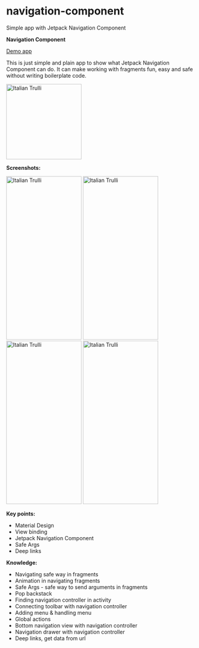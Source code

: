 # navigation-component
Simple app with Jetpack Navigation Component

**Navigation Component**

<a href="https://github.com/raheemadamboev/navigation-component/blob/master/app/release/app-release.apk">Demo app</a>

This is just simple and plain app to show what Jetpack Navigation Component can do. It can make working with fragments fun, easy and safe without writing boilerplate code.

<img src="https://i.imgur.com/PtV2jGf.jpg" alt="Italian Trulli" width="200" height="200">

**Screenshots:**

<img src="https://i.imgur.com/vF98LjQ.jpg" alt="Italian Trulli" width="200" height="434"> <img src="https://i.imgur.com/RdMikwI.jpg" alt="Italian Trulli" width="200" height="434"> <img src="https://i.imgur.com/dxinAqr.jpg" alt="Italian Trulli" width="200" height="434"> <img src="https://i.imgur.com/mw0vteO.jpg" alt="Italian Trulli" width="200" height="434">

**Key points:**

- Material Design
- View binding
- Jetpack Navigation Component
- Safe Args
- Deep links

**Knowledge:**

- Navigating safe way in fragments
- Animation in navigating fragments
- Safe Args - safe way to send arguments in fragments
- Pop backstack
- Finding navigation controller in activity
- Connecting toolbar with navigation controller
- Adding menu & handling menu
- Global actions
- Bottom navigation view with navigation controller
- Navigation drawer with navigation controller
- Deep links, get data from url
